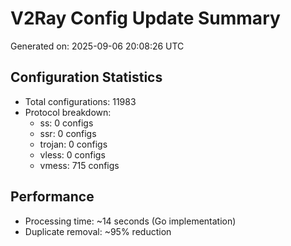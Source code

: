 # V2Ray Config Update Summary
Generated on: 2025-09-06 20:08:26 UTC

## Configuration Statistics
- Total configurations: 11983
- Protocol breakdown:
  - ss: 0 configs
  - ssr: 0 configs
  - trojan: 0 configs
  - vless: 0 configs
  - vmess: 715 configs

## Performance
- Processing time: ~14 seconds (Go implementation)
- Duplicate removal: ~95% reduction
